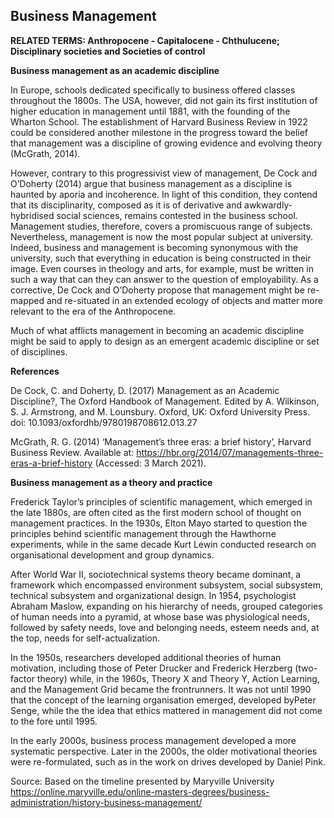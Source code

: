 ## Business Management

**RELATED TERMS: Anthropocene - Capitalocene - Chthulucene; Disciplinary societies and Societies of control**

**Business management as an academic discipline**

In Europe, schools dedicated specifically to business offered classes throughout the 1800s. The USA, however, did not gain its first institution of higher education in management until 1881, with the founding of the Wharton School. The establishment of Harvard Business Review in 1922 could be considered another milestone in the progress toward the belief that management was a discipline of growing evidence and evolving theory (McGrath, 2014).

However, contrary to this progressivist view of management, De Cock and O’Doherty (2014) argue that business management as a discipline is haunted by aporia and incoherence. In light of this condition, they contend that its disciplinarity, composed as it is of derivative and awkwardly-hybridised social sciences, remains contested in the business school. Management studies, therefore, covers a promiscuous range of subjects. Nevertheless, management is now the most popular subject at university. Indeed, business and management is becoming synonymous with the university, such that everything in education is being constructed in their image. Even courses in theology and arts, for example, must be written in such a way that can they can answer to the question of employability. As a corrective, De Cock and O’Doherty propose that management might be re-mapped and re-situated in an extended ecology of objects and matter more relevant to the era of the Anthropocene.

Much of what afflicts management in becoming an academic discipline might be said to apply to design as an emergent academic discipline or set of disciplines.

**References**

De Cock, C. and Doherty, D. (2017) Management as an Academic Discipline?, The Oxford Handbook of Management. Edited by A. Wilkinson, S. J. Armstrong, and M. Lounsbury. Oxford, UK: Oxford University Press. doi: 10.1093/oxfordhb/9780198708612.013.27

McGrath, R. G. (2014) ‘Management’s three eras: a brief history’, Harvard Business Review. Available at: https://hbr.org/2014/07/managements-three-eras-a-brief-history (Accessed: 3 March 2021).

**Business management as a theory and practice**

Frederick Taylor’s principles of scientific management, which emerged in the late 1880s, are often cited as the first modern school of thought on management practices. In the 1930s, Elton Mayo started to question the principles behind scientific management through the Hawthorne experiments, while in the same decade Kurt Lewin conducted research on organisational development and group dynamics.

After World War II, sociotechnical systems theory became dominant, a framework which encompassed environment subsystem, social subsystem, technical subsystem and organizational design. In 1954, psychologist Abraham Maslow, expanding on his hierarchy of needs, grouped categories of human needs into a pyramid, at whose base was physiological needs, followed by safety needs, love and belonging needs, esteem needs and, at the top, needs for self-actualization.

In the 1950s, researchers developed additional theories of human motivation, including those of Peter Drucker and Frederick Herzberg (two-factor theory) while, in the 1960s, Theory X and Theory Y, Action Learning, and the Management Grid became the frontrunners. It was not until 1990 that the concept of the learning organisation emerged, developed byPeter Senge, while the the idea that ethics mattered in management did not come to the fore until 1995. 

In the early 2000s, business process management developed a more systematic perspective. Later in the 2000s, the older motivational theories were re-formulated, such as in the work on drives developed by Daniel Pink.

Source: Based on the timeline presented by Maryville University https://online.maryville.edu/online-masters-degrees/business-administration/history-business-management/ 
